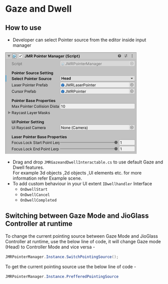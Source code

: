 # Gaze and Dwell

## How to use

* Developer can select Pointer source from the editor inside input manager

![](<../.gitbook/assets/image (26).png>)

* Drag and drop `JMRGazeandDwellInteractable.cs` to use default Gaze and Dwell features.\
  For example 3d objects ,2d objects ,UI elements etc. for more information refer Example scene.
* To add custom behaviour in your UI extent `IDwellhandler` Interface
  * `OnDwellStart`
  * `OnDwellCancel`
  * `OnDwellCompleted`

## Switching between Gaze Mode and JioGlass Controller at runtime

To change the current pointing source between Gaze Mode and JioGlass Controller at runtime, use the below line of code, it will change Gaze mode (Head) to Controller Mode and vice versa -&#x20;

```csharp
JMRPointerManager.Instance.SwitchPointingSource();
```

To get the current pointing source use the below line of code -

```csharp
JMRPointerManager.Instance.PrefferedPointingSource
```
